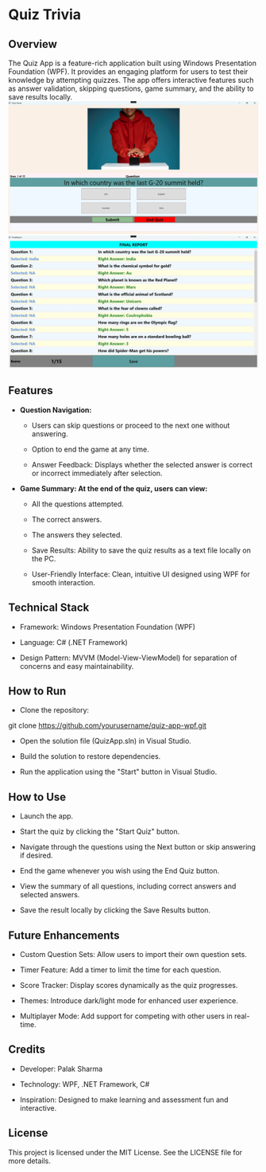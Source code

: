 # Quiz Trivia

## Overview

The Quiz App is a feature-rich application built using Windows Presentation Foundation (WPF). It provides an engaging platform for users to test their knowledge by attempting quizzes. The app offers interactive features such as answer validation, skipping questions, game summary, and the ability to save results locally.
![Quiz App Screenshot](QuizGame/Image/project3-1.jpg)
![Quiz App Screenshot](QuizGame/Image/project3-2.jpg)

## Features

- **Question Navigation:**

  - Users can skip questions or proceed to the next one without answering.

  - Option to end the game at any time.

  - Answer Feedback: Displays whether the selected answer is correct or incorrect immediately after selection.

- **Game Summary: At the end of the quiz, users can view:**

  - All the questions attempted.

  - The correct answers.

  - The answers they selected.

  - Save Results: Ability to save the quiz results as a text file locally on the PC.

  - User-Friendly Interface: Clean, intuitive UI designed using WPF for smooth interaction.

## Technical Stack

- Framework: Windows Presentation Foundation (WPF)

- Language: C# (.NET Framework)

- Design Pattern: MVVM (Model-View-ViewModel) for separation of concerns and easy maintainability.

## How to Run

- Clone the repository:

git clone https://github.com/yourusername/quiz-app-wpf.git

- Open the solution file (QuizApp.sln) in Visual Studio.

- Build the solution to restore dependencies.

- Run the application using the "Start" button in Visual Studio.

## How to Use

- Launch the app.

- Start the quiz by clicking the "Start Quiz" button.

- Navigate through the questions using the Next button or skip answering if desired.

- End the game whenever you wish using the End Quiz button.

- View the summary of all questions, including correct answers and selected answers.

- Save the result locally by clicking the Save Results button.

## Future Enhancements

- Custom Question Sets: Allow users to import their own question sets.

- Timer Feature: Add a timer to limit the time for each question.

- Score Tracker: Display scores dynamically as the quiz progresses.

- Themes: Introduce dark/light mode for enhanced user experience.

- Multiplayer Mode: Add support for competing with other users in real-time.

## Credits

- Developer: Palak Sharma

- Technology: WPF, .NET Framework, C#

- Inspiration: Designed to make learning and assessment fun and interactive.

## License

This project is licensed under the MIT License. See the LICENSE file for more details.
